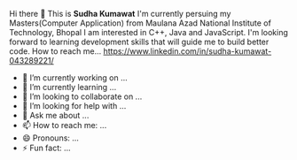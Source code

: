 Hi there 👋
This is **Sudha Kumawat**
I'm currently persuing my Masters(Computer Application) from Maulana Azad National Institute of Technology, Bhopal
I am interested in C++, Java and JavaScript.
I'm looking forward to learning development skills that will guide me to build better code.
How to reach me... https://www.linkedin.com/in/sudha-kumawat-043289221/




- 🔭 I’m currently working on ...
- 🌱 I’m currently learning ...
- 👯 I’m looking to collaborate on ...
- 🤔 I’m looking for help with ...
- 💬 Ask me about ...
- 📫 How to reach me: ...
- 😄 Pronouns: ...
- ⚡ Fun fact: ...
